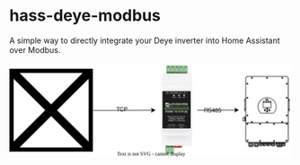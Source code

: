 # hass-deye-modbus
A simple way to directly integrate your Deye inverter into Home Assistant over Modbus.

![Label](/img/overview.drawio.svg)